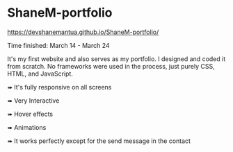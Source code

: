 # ShaneM-portfolio
https://devshanemantua.github.io/ShaneM-portfolio/

Time finished: March 14 - March 24

It's my first website and also serves as my portfolio. I designed and coded it from scratch. No frameworks were used in the process, just purely CSS, HTML, and JavaScript. 

➠ It's fully responsive on all screens

➠ Very Interactive

➠ Hover effects

➠ Animations

➠ It works perfectly except for the send message in the contact




